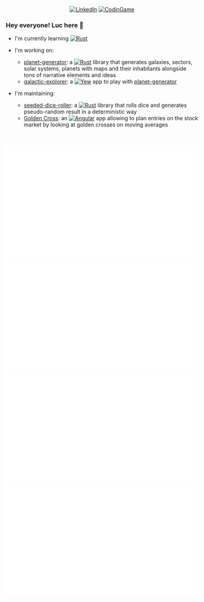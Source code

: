 <div align="center">
  
  [![LinkedIn](https://img.shields.io/badge/LinkedIn-Luc_Toupense-blue?logo=linkedin&style=flat-square)](www.linkedin.com/in/luc-toupense/)
  [![CodinGame](https://img.shields.io/badge/CodinGame-lmagitem-yellow?logo=codingame&style=flat-square)](https://www.codingame.com/profile/04fd6995b4434e5be2ceb85e2d7c86f78043874)
  
</div>
<div>
  
### Hey everyone! Luc here 👋
- I'm currently learning [![Rust](https://shields.io/badge/-Rust-orange?logo=rust&style=plastic)](https://www.rust-lang.org/)
- I'm working on:
  - [planet-generator](https://github.com/lmagitem/planet-generator): a [![Rust](https://shields.io/badge/-Rust-orange?logo=rust&style=plastic)](https://www.rust-lang.org/) library that generates galaxies, sectors, solar systems, planets with maps and their inhabitants alongside tons of narrative elements and ideas
  - [galactic-explorer](https://github.com/lmagitem/galactic-explorer): a [![Yew](https://shields.io/badge/-Yew-lightgrey?logo=rust&style=plastic)](https://yew.rs/) app to play with [planet-generator](https://github.com/lmagitem/planet-generator)

- I'm maintaining:
  - [seeded-dice-roller](https://github.com/lmagitem/seeded-dice-roller): a [![Rust](https://shields.io/badge/-Rust-orange?logo=rust&style=plastic)](https://www.rust-lang.org/) library that rolls dice and generates pseudo-random result in a deterministic way
  - [Golden Cross](https://github.com/lmagitem/goldencross): an [![Angular](https://shields.io/badge/-Angular-red?logo=angular&style=plastic)](https://angular.io/) app allowing to plan entries on the stock market by looking at golden crosses on moving averages
  
</div>
</br>
<div align="center">
  
  ![](https://raw.githubusercontent.com/lmagitem/github-stats/master/generated/overview.svg#gh-dark-mode-only)
  ![](https://raw.githubusercontent.com/lmagitem/github-stats/master/generated/overview.svg#gh-light-mode-only)
  ![](https://raw.githubusercontent.com/lmagitem/github-stats/master/generated/languages.svg#gh-dark-mode-only)
  ![](https://raw.githubusercontent.com/lmagitem/github-stats/master/generated/languages.svg#gh-light-mode-only)
  
</div>
